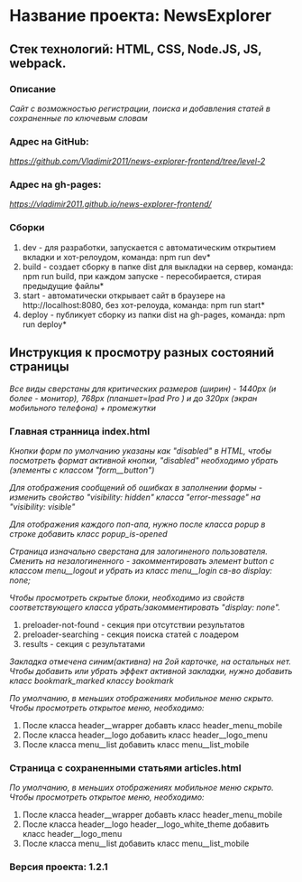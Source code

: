 # Название проекта: NewsExplorer

## Стек технологий: HTML, CSS, Node.JS, JS, webpack.

### Описание

*Сайт с возможностью регистрации, поиска и добавления статей в сохраненные по ключевым словам*

### Адрес на GitHub:

*https://github.com/Vladimir2011/news-explorer-frontend/tree/level-2*

### Адрес на gh-pages:

*https://vladimir2011.github.io/news-explorer-frontend/*

### Сборки

1. dev - для разработки, запускается с автоматическим открытием вкладки и хот-релоудом, команда: npm run dev*
2. build - создает сборку в папке dist для выкладки на сервер, команда: npm run build, при каждом запуске - пересобирается, стирая предыдущие файлы*
3. start - автоматически открывает сайт в браузере на http://localhost:8080, без хот-релоуда, команда: npm run start*
4. deploy - публикует сборку из папки dist на gh-pages, команда: npm run deploy*

## Инструкция к просмотру разных состояний страницы

*Все виды сверстаны для критических размеров (ширин) - 1440px (и более - монитор), 768px (планшет=Ipad Pro ) и до 320px (экран мобильного телефона) + промежутки*

### Главная странница index.html

*Кнопки форм по умолчанию указаны как "disabled" в HTML, чтобы посмотреть формат активной кнопки, "disabled" необходимо убрать (элементы с классом "form__button")*

*Для отображения сообщений об ошибках в заполнении формы - изменить свойство "visibility: hidden" класса "error-message" на "visibility: visible"*

*Для отображения каждого поп-апа, нужно после класса popup в строке добавить класс popup_is-opened*

*Страница изначально сверстана для залогиненого пользователя. Сменить на незалогиненного - закомментировать элемент button с классом menu__logout и убрать из класс menu__login св-во display: none;*

*Чтобы просмотреть скрытые блоки, необходимо из свойств соответствующего класса убрать/закомментировать "display: none".*

1. preloader-not-found - секция при отсутствии результатов
2. preloader-searching - секция поиска статей с лоадером
3. results - секция с результатами

*Закладка отмечена синим(активна) на 2ой карточке, на остальных нет. Чтобы добавить или убрать эффект активной закладки, нужно добавить класс bookmark_marked классу bookmark*

*По умолчанию, в меньших отображениях мобильное меню скрыто. Чтобы просмотреть открытое меню, необходимо:*

1. После класса header__wrapper добавть класс header_menu_mobile
2. После класса header__logo добавить класс header__logo_menu
3. После класса menu__list добавить класс menu__list_mobile

### Страница с сохраненными статьями articles.html

*По умолчанию, в меньших отображениях мобильное меню скрыто. Чтобы просмотреть открытое меню, необходимо:*

1. После класса header__wrapper добавть класс header_menu_mobile
2. После класса header__logo header__logo_white_theme добавить класс header__logo_menu
3. После класса menu__list добавить класс menu__list_mobile

### Версия проекта: 1.2.1
